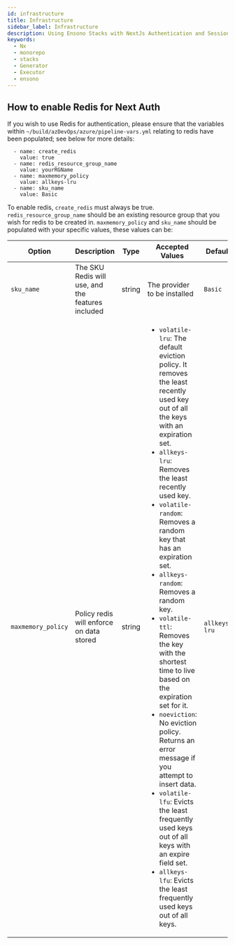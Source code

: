 ```yaml
---
id: infrastructure
title: Infrastructure
sidebar_label: Infrastructure
description: Using Ensono Stacks with NextJs Authentication and Session Management
keywords:
  - Nx
  - monorepo
  - stacks
  - Generator
  - Executor
  - ensono
---
```


## How to enable Redis for Next Auth

If you wish to use Redis for authentication, please ensure that the variables within `~/build/azDevOps/azure/pipeline-vars.yml` relating to redis have been populated; see below for more details:

```
  - name: create_redis
    value: true
  - name: redis_resource_group_name
    value: yourRGName
  - name: maxmemory_policy
    value: allkeys-lru
  - name: sku_name
    value: Basic
```

To enable redis, `create_redis` must always be true. `redis_resource_group_name` should be an existing resource group that you wish for redis to be created in. `maxmemory_policy` and `sku_name` should be populated with your specific values, these values can be:

| Option             | Description                                       | Type   | Accepted Values                                                                                                                                                                                                                                                                                                                                                                                                                                                                                                                                                                                                                                                                                                                              | Default       | Comment                                                                                                              |
| ------------------ | ------------------------------------------------- | ------ | -------------------------------------------------------------------------------------------------------------------------------------------------------------------------------------------------------------------------------------------------------------------------------------------------------------------------------------------------------------------------------------------------------------------------------------------------------------------------------------------------------------------------------------------------------------------------------------------------------------------------------------------------------------------------------------------------------------------------------------------- | ------------- | -------------------------------------------------------------------------------------------------------------------- |
| `sku_name`         | The SKU Redis will use, and the features included | string | The provider to be installed                                                                                                                                                                                                                                                                                                                                                                                                                                                                                                                                                                                                                                                                                                                 | `Basic`       | View all available here for a full overview of SKU content: https://azure.microsoft.com/en-us/pricing/details/cache/ |
| `maxmemory_policy` | Policy redis will enforce on data stored          | string | <ul><li>`volatile-lru`: The default eviction policy. It removes the least recently used key out of all the keys with an expiration set.</li><li>`allkeys-lru`: Removes the least recently used key.</li><li>`volatile-random`: Removes a random key that has an expiration set.</li><li>`allkeys-random`: Removes a random key.</li><li>`volatile-ttl`: Removes the key with the shortest time to live based on the expiration set for it.</li><li>`noeviction`: No eviction policy. Returns an error message if you attempt to insert data.</li><li>`volatile-lfu`: Evicts the least frequently used keys out of all keys with an expire field set.</li><li>`allkeys-lfu`: Evicts the least frequently used keys out of all keys.</li></ul> | `allkeys-lru` |                                                                                                                      |
